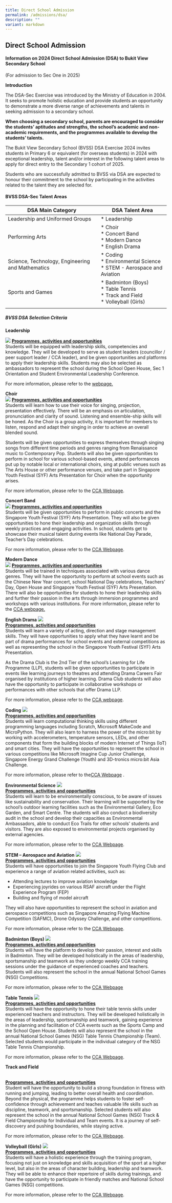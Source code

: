 ```yaml
---
title: Direct School Admission
permalink: /admissions/dsa/
description: ""
variant: markdown
---
```

## Direct School Admission

#### Information on 2024 Direct School Admission (DSA) to Bukit View Secondary School

(For admission to Sec One in 2025)

**Introduction**
  
The DSA-Sec Exercise was introduced by the Ministry of Education in 2004. It seeks to promote holistic education and provide students an opportunity to demonstrate a more diverse range of achievements and talents in seeking admission to a secondary school.  
  
**When choosing a secondary school, parents are encouraged to consider the students’ aptitudes and strengths, the school’s academic and non-academic requirements, and the programmes available to develop the students’ talents.**

The Bukit View Secondary School (BVSS) DSA Exercise 2024 invites students in Primary 6 or equivalent (for overseas students) in 2024 with exceptional leadership, talent and/or interest in the following talent areas to apply for direct entry to the Secondary 1 cohort of 2025.

Students who are successfully admitted to BVSS via DSA are expected to honour their commitment to the school by participating in the activities related to the talent they are selected for.  

#### BVSS DSA-Sec Talent Areas

| **DSA Main Category**  | **DSA Talent Area**  |
|---|---|
| Leadership and Uniformed Groups  | * Leadership |
| Performing Arts  | * Choir<br> * Concert Band<br> * Modern Dance<br> * English Drama  |
| Science, Technology, Engineering and Mathematics  | * Coding<br> * Environmental Science<br> * STEM - Aerospace and Aviation  |
| Sports and Games  | * Badminton (Boys) <br> * Table Tennis <br>* Track and Field <br>* Volleyball (Girls) |
|   |   |


##### BVSS DSA Selection Criteria

**Leadership**
<br>

![](/images/DSA/37th%20scb%20psl%20exco.jpeg)
<u><b>Programmes, activities and opportunities</b></u><br>
Students will be equipped with leadership skills, competencies and knowledge. They will be developed to serve as student leaders (councillor / peer support leader / CCA leader), and be given opportunities and platforms to apply their leadership skills. Students may also be selected as ambassadors to represent the school during the School Open House, Sec 1 Orientation and Student Environmental Leadership Conference.

For more information, please refer to the [webpage.](https://www.bukitviewsec.moe.edu.sg/our-curriculum/Co-Curricular/sl/)

	

**Choir**
<br>
![](/images/DSA/choir%20dsa%20edited.jpg)
<u><b>Programmes, activities and opportunities</b></u><br>
Students will learn how to use their voice for singing, projection, presentation effectively. There will be an emphasis on articulation, pronunciation and clarity of sound. Listening and ensemble-ship skills will be honed. As the Choir is a group activity, it is important for members to listen, respond and adapt their singing in order to achieve an overall blended sound. 

Students will be given opportunities to express themselves through singing songs from different time periods and genres ranging from Renaissance music to Contemporary Pop. Students will also be given opportunities to perform in school for various school-based events, attend performances put up by notable local or international choirs, sing at public venues such as The Arts House or other performance venues, and take part in Singapore Youth Festival (SYF) Arts Presentation for Choir when the opportunity arises. 

For more information, please refer to the [CCA Webpage](https://www.bukitviewsec.moe.edu.sg/ccas/Visual-and-Performing-Arts/Choir/).



**Concert Band**
<br>
![](/images/DSA/concert%20band%20dsa.jpeg)
<u><b>Programmes, activities and opportunities</b></u><br>
Students will be given opportunities to perform in public concerts and the Singapore Youth Festival (SYF) Arts Presentation. They will also be given opportunities to hone their leadership and organization skills through weekly practices and engaging activities. In school, students get to showcase their musical talent during events like National Day Parade, Teacher’s Day celebrations. 

For more information, please refer to the [CCA Webpage](https://www.bukitviewsec.moe.edu.sg/ccas/Visual-and-Performing-Arts/concertb/).


**Modern Dance**
<br>
![](/images/DSA/modern%20dance%20dsa.jpeg)
<u><b>Programmes, activities and opportunities</b></u><br>
Students will be trained in techniques associated with various dance genres. They will have the opportunity to perform at school events such as the Chinese New Year concert, school National Day celebrations, Teachers’ Day, Open House and Singapore Youth Festival (SYF) Arts Presentation. There will also be opportunities for students to hone their leadership skills and further their passion in the arts through immersion programmes and workshops with various institutions. 
For more information, please refer to the [ CCA webpage.](https://www.bukitviewsec.moe.edu.sg/ccas/Visual-and-Performing-Arts/dance/)


**English Drama**
![](/images/DSA/drama_edited.jpg)
<br>
<u><b>Programmes, activities and opportunities</b></u><br>
Students will learn a variety of acting, direction and stage management skills. They will have opportunities to apply what they have learnt and be part of drama performances for school events and external competitions as well as representing the school in the Singapore Youth Festival (SYF) Arts Presentation.

As the Drama Club is the 2nd Tier of the school’s Learning for Life Programme (LLP), students will be given opportunities to participate in events like learning journeys to theatres and attending Drama Careers Fair organised by institutions of higher learning. Drama Club students will also have the opportunity to participate in collaborative workshops or performances with other schools that offer Drama LLP. 

For more information, please refer to the [CCA webpage](https://www.bukitviewsec.moe.edu.sg/ccas/Visual-and-Performing-Arts/drama/).


**Coding**
![](/images/DSA/coding%20dsa_edited.jpg)
<br>
<u><b>Programmes, activities and opportunities</b></u><br>
Students will learn computational thinking skills using different programming languages including Scratch, Microsoft MakeCode and MicroPython. They will also learn to harness the power of the micro:bit by working with accelerometers, temperature sensors, LEDs, and other components that form the building blocks of modern Internet of Things (IoT) and smart cities. They will have the opportunities to represent the school in various competitions like Microsoft Imagine Cup Junior Challenge, Singapore Energy Grand Challenge (Youth) and 3D-tronics micro:bit Asia Challenge. 

For more information, please refer to the[CCA Webpage](https://www.bukitviewsec.moe.edu.sg/our-curriculum/co-curricular/ccas/clubs-and-societies/infocomm-club/) .


**Environmental Science**
![](/images/Environmental-300x200.jpg)
<br>
<u><b>Programmes, activities and opportunities</b></u><br>
Students will learn to be environmentally conscious, to be aware of issues like sustainability and conservation. Their learning will be supported by the school’s outdoor learning facilities such as the Environmental Gallery, Eco Garden, and Smart Centre. The students will also conduct a biodiversity audit in the school and develop their capacities as Environmental Ambassadors, able to conduct Eco Trails for other schools’ students and visitors. They are also exposed to environmental projects organised by external agencies. 

For more information, please refer to the [CCA Webpage](https://www.bukitviewsec.moe.edu.sg/ccas/Clubs-and-Societies/environmental/).


**STEM – Aerospace and Aviation**
![](/images/DSA/aviation%20dsa.jpg)
<br>
<u><b>Programmes, activities and opportunities</b></u><br>
Students will have opportunities to join the Singapore Youth Flying Club and experience a range of aviation related activities, such as:

* Attending lectures to improve aviation knowledge
* Experiencing joyrides on various RSAF aircraft under the Flight Experience Program (FEP)
* Building and flying of model aircraft

They will also have opportunities to represent the school in aviation and aerospace competitions such as Singapore Amazing Flying Machine Competition (SAFMC), Drone Odyssey Challenge, and other competitions. 

For more information, please refer to the [CCA Webpage](https://www.bukitviewsec.moe.edu.sg/our-curriculum/co-curricular/ccas/clubs-and-societies/singapore-youth-flying-club/).


**Badminton (Boys)**
![](/images/DSA/badminton%20dsa_edited.jpg)
<br>
<u><b>Programmes, activities and opportunities</b></u><br>
Students will have the platform to develop their passion, interest and skills in Badminton. They will be developed holistically in the areas of leadership, sportsmanship and teamwork as they undergo weekly CCA training sessions under the guidance of experienced coaches and teachers. Students will also represent the school in the annual National School Games (NSG) Competitions. 

For more information, please refer to the [CCA Webpage](https://www.bukitviewsec.moe.edu.sg/our-curriculum/co-curricular/ccas/sport-and-games/badminton/)


**Table Tennis**
![](/images/Table-Tennis-300x185.png)
<br>
<u><b>Programmes, activities and opportunities</b></u><br>
Students will have the opportunity to hone their table tennis skills under experienced teachers and instructors. They will be developed holistically in the areas of leadership, sportsmanship and teamwork, gaining experience in the planning and facilitation of CCA events such as the Sports Camp and the School Open House. Students will also represent the school in the annual National School Games (NSG) Table Tennis Championship (Team). Selected students would participate in the individual category of the NSG Table Tennis Championship. 

For more information, please refer to the [CCA Webpage](https://www.bukitviewsec.moe.edu.sg/our-curriculum/co-curricular/ccas/sport-and-games/table-tennis/).



**Track and Field**

<br>
<u><b>Programmes, activities and opportunities</b></u><br>
Student will have the opportunity to build a strong foundation in fitness with running and jumping, leading to better overall health and coordination. Beyond the physical, the programme helps students to foster self-confidence through achievement and teaches valuable life skills such as discipline, teamwork, and sportsmanship. Selected students will also represent the school in the annual National School Games (NSG) Track &amp; Field Championship for Individual and Team events. It is a journey of self-discovery and pushing boundaries, while staying active.


For more information, please refer to the [CCA Webpage](https://www.bukitviewsec.moe.edu.sg/our-curriculum/co-curricular/ccas/sport-and-games/track-n-field/).




**Volleyball (Girls)**
![](/images/volleyball(girl).jpg)
<br>
<u><b>Programmes, activities and opportunities</b></u><br>
Students will have a holistic experience through the training program, focusing not just on knowledge and skills acquisition of the sport at a higher level, but also in the areas of character building, leadership and teamwork. They will be able to enhance their repertoire of skills during trainings, and have the opportunity to participate in friendly matches and National School Games (NSG) competitions.

For more information, please refer to the [CCA Webpage](https://www.bukitviewsec.moe.edu.sg/our-curriculum/co-curricular/ccas/sport-and-games/volleyball/).
